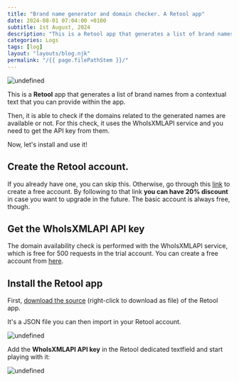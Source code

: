 ```yaml
---
title: "Brand name generator and domain checker. A Retool app"
date: 2024-08-01 07:04:00 +0100
subtitle: 1st August, 2024
description: "This is a Retool app that generates a list of brand names from a contextual text that you can provide."
categories: Logs
tags: [log]
layout: "layouts/blog.njk"
permalink: "/{{ page.filePathStem }}/"
---
```




![undefined](https://cdn.cmsfly.com/64e6fad6d38a6d002002f842/brand-name-generator-and-domain-checker-iSSfYY.gif)

This is a **Retool** app that generates a list of brand names from a contextual text that you can provide within the app.

Then, it is able to check if the domains related to the generated names are available or not. For this check, it uses the WhoIsXMLAPI service and you need to get the API key from them.

Now, let's install and use it!

## Create the Retool account.

If you already have one, you can skip this. Otherwise, go through this [link](https://get.retool.com/c2blfe7c4kts) to create a free account. By following to that link **you can have 20% discount** in case you want to upgrade in the future. The basic account is always free, though.

## Get the WhoIsXMLAPI API key

The domain availability check is performed with the WhoIsXMLAPI service, which is free for 500 requests in the trial account. You can create a free account from [here](https://www.whoisxmlapi.com/).

## Install the Retool app

First, [download the source](https://eloquentops.github.io/retool-apps/Brand-Name-Generator-and-Domain-Checker.json) (right-click to download as file) of the Retool app.

It's a JSON file you can then import in your Retool account.

![undefined](https://cdn.cmsfly.com/64e6fad6d38a6d002002f842/aaa-LfMt0X.png)

Add the **WhoIsXMLAPI API key** in the Retool dedicated textfield and start playing with it:

![undefined](https://cdn.cmsfly.com/64e6fad6d38a6d002002f842/screenshot-2024-02-06-at-21.52.08-qWnCNT.png)

#### 
